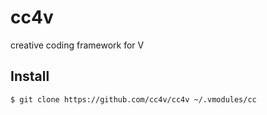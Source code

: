 # cc4v

creative coding framework for V 

## Install

```bash
$ git clone https://github.com/cc4v/cc4v ~/.vmodules/cc
```